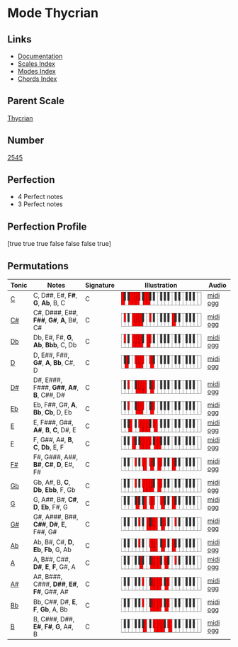 # Mode Thycrian

## Links

- [Documentation](index.md)
- [Scales Index](Scales.md)
- [Modes Index](Modes.md)
- [Chords Index](Chords.md)

## Parent Scale

[Thycrian](ScaleThycrian.md)

## Number

[2545](https://ianring.com/musictheory/scales/2545)

## Perfection

- 4 Perfect notes
- 3 Perfect notes

## Perfection Profile

[true true true false false false true]

## Permutations

| Tonic | Notes | Signature | Illustration | Audio |
|-------|-------|-----------|--------------|-------|
| [C](ModeCNaturalThycrian.md) | C, D##, E#, **F#**, **G**, **Ab**, B, C | C | ![CNaturalThycrian](ModeCNaturalThycrian.png) | [midi](ModeCNaturalThycrian.mid) [ogg](ModeCNaturalThycrian.ogg) |
| [C#](ModeCSharpThycrian.md) | C#, D###, E##, **F##**, **G#**, **A**, B#, C# | C | ![CSharpThycrian](ModeCSharpThycrian.png) | [midi](ModeCSharpThycrian.mid) [ogg](ModeCSharpThycrian.ogg) |
| [Db](ModeDFlatThycrian.md) | Db, E#, F#, **G**, **Ab**, **Bbb**, C, Db | C | ![DFlatThycrian](ModeDFlatThycrian.png) | [midi](ModeDFlatThycrian.mid) [ogg](ModeDFlatThycrian.ogg) |
| [D](ModeDNaturalThycrian.md) | D, E##, F##, **G#**, **A**, **Bb**, C#, D | C | ![DNaturalThycrian](ModeDNaturalThycrian.png) | [midi](ModeDNaturalThycrian.mid) [ogg](ModeDNaturalThycrian.ogg) |
| [D#](ModeDSharpThycrian.md) | D#, E###, F###, **G##**, **A#**, **B**, C##, D# | C | ![DSharpThycrian](ModeDSharpThycrian.png) | [midi](ModeDSharpThycrian.mid) [ogg](ModeDSharpThycrian.ogg) |
| [Eb](ModeEFlatThycrian.md) | Eb, F##, G#, **A**, **Bb**, **Cb**, D, Eb | C | ![EFlatThycrian](ModeEFlatThycrian.png) | [midi](ModeEFlatThycrian.mid) [ogg](ModeEFlatThycrian.ogg) |
| [E](ModeENaturalThycrian.md) | E, F###, G##, **A#**, **B**, **C**, D#, E | C | ![ENaturalThycrian](ModeENaturalThycrian.png) | [midi](ModeENaturalThycrian.mid) [ogg](ModeENaturalThycrian.ogg) |
| [F](ModeFNaturalThycrian.md) | F, G##, A#, **B**, **C**, **Db**, E, F | C | ![FNaturalThycrian](ModeFNaturalThycrian.png) | [midi](ModeFNaturalThycrian.mid) [ogg](ModeFNaturalThycrian.ogg) |
| [F#](ModeFSharpThycrian.md) | F#, G###, A##, **B#**, **C#**, **D**, E#, F# | C | ![FSharpThycrian](ModeFSharpThycrian.png) | [midi](ModeFSharpThycrian.mid) [ogg](ModeFSharpThycrian.ogg) |
| [Gb](ModeGFlatThycrian.md) | Gb, A#, B, **C**, **Db**, **Ebb**, F, Gb | C | ![GFlatThycrian](ModeGFlatThycrian.png) | [midi](ModeGFlatThycrian.mid) [ogg](ModeGFlatThycrian.ogg) |
| [G](ModeGNaturalThycrian.md) | G, A##, B#, **C#**, **D**, **Eb**, F#, G | C | ![GNaturalThycrian](ModeGNaturalThycrian.png) | [midi](ModeGNaturalThycrian.mid) [ogg](ModeGNaturalThycrian.ogg) |
| [G#](ModeGSharpThycrian.md) | G#, A###, B##, **C##**, **D#**, **E**, F##, G# | C | ![GSharpThycrian](ModeGSharpThycrian.png) | [midi](ModeGSharpThycrian.mid) [ogg](ModeGSharpThycrian.ogg) |
| [Ab](ModeAFlatThycrian.md) | Ab, B#, C#, **D**, **Eb**, **Fb**, G, Ab | C | ![AFlatThycrian](ModeAFlatThycrian.png) | [midi](ModeAFlatThycrian.mid) [ogg](ModeAFlatThycrian.ogg) |
| [A](ModeANaturalThycrian.md) | A, B##, C##, **D#**, **E**, **F**, G#, A | C | ![ANaturalThycrian](ModeANaturalThycrian.png) | [midi](ModeANaturalThycrian.mid) [ogg](ModeANaturalThycrian.ogg) |
| [A#](ModeASharpThycrian.md) | A#, B###, C###, **D##**, **E#**, **F#**, G##, A# | C | ![ASharpThycrian](ModeASharpThycrian.png) | [midi](ModeASharpThycrian.mid) [ogg](ModeASharpThycrian.ogg) |
| [Bb](ModeBFlatThycrian.md) | Bb, C##, D#, **E**, **F**, **Gb**, A, Bb | C | ![BFlatThycrian](ModeBFlatThycrian.png) | [midi](ModeBFlatThycrian.mid) [ogg](ModeBFlatThycrian.ogg) |
| [B](ModeBNaturalThycrian.md) | B, C###, D##, **E#**, **F#**, **G**, A#, B | C | ![BNaturalThycrian](ModeBNaturalThycrian.png) | [midi](ModeBNaturalThycrian.mid) [ogg](ModeBNaturalThycrian.ogg) |
